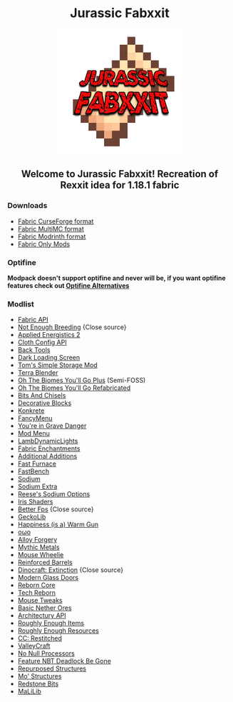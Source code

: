 <h1 align="center"> Jurassic Fabxxit </h1>
<div align="center"><img src="icon.png"></div>
<h2 align="center">Welcome to Jurassic Fabxxit! Recreation of Rexxit idea for 1.18.1 fabric</h2>

### Downloads
- [Fabric CurseForge format]()
- [Fabric MultiMC format]()
- [Fabric Modrinth format]()
- [Fabric Only Mods]()

### Optifine
**Modpack doesn't support optifine and never will be, if you want optifine features check out [Optifine Alternatives](https://lambdaurora.dev/optifine_alternatives/)**

### Modlist
- [Fabric API](https://github.com/FabricMC/fabric)
- [Not Enough Breeding](https://www.curseforge.com/minecraft/mc-mods/not-enough-breeding) {Close source}
- [Applied Energistics 2](https://github.com/AppliedEnergistics/Applied-Energistics-2)
- [Cloth Config API](https://github.com/shedaniel/ClothConfig)
- [Back Tools](https://github.com/DanikingRD/BackTools)
- [Dark Loading Screen](https://github.com/A5b84/dark-loading-screen)
- [Tom's Simple Storage Mod](https://github.com/tom5454/Toms-Storage/tree/fabric)
- [Terra Blender](https://github.com/Glitchfiend/TerraBlender/)
- [Oh The Biomes You'll Go Plus](https://www.curseforge.com/minecraft/mc-mods/byg-plus/) (Semi-FOSS)
- [Oh The Biomes You'll Go Refabricated](https://github.com/CorgiTaco/BYG)
- [Bits And Chisels](https://github.com/CoolMineman/BitsAndChisels)
- [Decorative Blocks](https://github.com/lilypuree/Decorative-Blocks)
- [Konkrete](https://github.com/Keksuccino/Konkrete)
- [FancyMenu](https://github.com/Keksuccino/FancyMenu)
- [You're in Grave Danger](https://github.com/B1n-ry/Youre-in-grave-danger)
- [Mod Menu](https://github.com/Prospector/ModMenu)
- [LambDynamicLights](https://github.com/LambdAurora/LambDynamicLights)
- [Fabric Enchantments](https://github.com/Safrodev/fabricenchantments)
- [Additional Additions](https://github.com/Dqu1J/additionaladditions)
- [Fast Furnace](https://github.com/Tfarcenim/FabricFastFurnace)
- [FastBench](https://github.com/Tfarcenim/FabricFastBench)
- [Sodium](https://github.com/CaffeineMC/sodium-fabric)
- [Sodium Extra](https://github.com/FlashyReese/sodium-extra-fabric)
- [Reese's Sodium Options](https://github.com/FlashyReese/reeses-sodium-options)
- [Iris Shaders](https://github.com/IrisShaders/Iris)
- [Better Fps](https://www.curseforge.com/minecraft/mc-mods/better-fps-render-distance) {Close source}
- [GeckoLib](https://github.com/bernie-g/geckolib)
- [Happiness (is a) Warm Gun](https://github.com/AzureDoom/HWG)
- [oωo](https://github.com/glisco03/owo-lib)
- [Alloy Forgery](https://github.com/LordDeatHunter/Alloy-Forgery/)
- [Mythic Metals](https://github.com/Noaaan/MythicMetals)
- [Mouse Wheelie](https://github.com/Siphalor/mouse-wheelie)
- [Reinforced Barrels](https://github.com/Aton-Kish/reinforced-barrels)
- [Dinocraft: Extinction](https://www.curseforge.com/minecraft/mc-mods/dinocraft-dctm) {Close source}
- [Modern Glass Doors](https://github.com/kyrptonaught/Glass-Doors)
- [Reborn Core](https://github.com/TechReborn/RebornCore)
- [Tech Reborn](https://github.com/TechReborn/TechReborn)
- [Mouse Tweaks](https://github.com/YaLTeR/MouseTweaks)
- [Basic Nether Ores](https://github.com/cScotPlay/BasicNetherOres)
- [Architectury API](https://github.com/architectury/architectury)
- [Roughly Enough Items](https://github.com/shedaniel/RoughlyEnoughItems)
- [Roughly Enough Resources](https://github.com/theorbtwo/RoughlyEnoughResources)
- [CC: Restitched](https://github.com/cc-tweaked/cc-restitched)
- [ValleyCraft](https://github.com/ValleyCraft-Dev-Team/ValleyCraft)
- [No Null Processors](https://github.com/TelepathicGrunt/NoNullProcessors)
- [Feature NBT Deadlock Be Gone](https://github.com/TelepathicGrunt/FeatureNBTDeadlockBeGone)
- [Repurposed Structures](https://github.com/TelepathicGrunt/RepurposedStructures-Fabric)
- [Mo' Structures](https://github.com/frqnny/mostructures)
- [Redstone Bits](https://github.com/Shnupbups/redstone-bits)
- [MaLiLib](https://github.com/maruohon/malilib)
